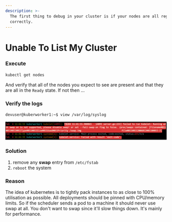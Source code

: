 ```yaml
---
description: >-
  The first thing to debug in your cluster is if your nodes are all registered
  correctly.
---
```


# Unable To List My Cluster

### Execute

```bash
kubectl get nodes
```

And verify that all of the nodes you expect to see are present and that they are all in the `Ready` state. If not then ...

###  Verify the logs

```bash
devuser@kuberworker1:~$ view /var/log/syslog
```

![Need to turn of the swap](../../../.gitbook/assets/screenshot-2019-02-04-at-7.42.28-pm.png)

### Solution

1. remove any **swap** entry from `/etc/fstab`
2. `reboot` the system

### Reason

The idea of kubernetes is to tightly pack instances to as close to 100% utilisation as possible. All deployments should be pinned with CPU/memory limits. So if the scheduler sends a pod to a machine it should never use swap at all. You don't want to swap since it'll slow things down. It's mainly for performance.  


